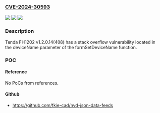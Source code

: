 ### [CVE-2024-30593](https://cve.mitre.org/cgi-bin/cvename.cgi?name=CVE-2024-30593)
![](https://img.shields.io/static/v1?label=Product&message=n%2Fa&color=blue)
![](https://img.shields.io/static/v1?label=Version&message=n%2Fa&color=blue)
![](https://img.shields.io/static/v1?label=Vulnerability&message=n%2Fa&color=brighgreen)

### Description

Tenda FH1202 v1.2.0.14(408) has a stack overflow vulnerability located in the deviceName parameter of the formSetDeviceName function.

### POC

#### Reference
No PoCs from references.

#### Github
- https://github.com/fkie-cad/nvd-json-data-feeds

